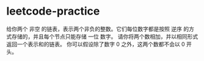 # leetcode-practice
给你两个 非空 的链表，表示两个非负的整数。它们每位数字都是按照 逆序 的方式存储的，并且每个节点只能存储 一位 数字。  请你将两个数相加，并以相同形式返回一个表示和的链表。  你可以假设除了数字 0 之外，这两个数都不会以 0 开头。
